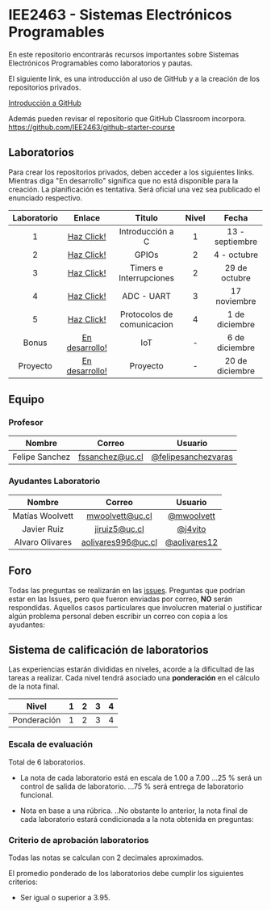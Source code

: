 # IEE2463 - Sistemas Electrónicos Programables

En este repositorio encontrarás recursos importantes sobre Sistemas Electrónicos Programables como laboratorios y pautas. 

El siguiente link, es una introducción al uso de GitHub y a la creación de los repositorios privados.

[Introducción a GitHub](https://github.com/IEE2463/classroom/blob/master/Material%20de%20apoyo/GitHub/Introducción%20a%20GitHub.pdf)

Además pueden revisar el repositorio que GitHub Classroom incorpora. https://github.com/IEE2463/github-starter-course


## Laboratorios

Para crear los repositorios privados, deben acceder a los siguientes links. Mientras diga "En desarrollo" significa que no está disponible para la creación.
La planificación es tentativa. Será oficial una vez sea publicado el enunciado respectivo.

| Laboratorio |                         Enlace                        | Titulo 			| Nivel |   Fecha     |
|:-----------:|:-----------------------------------------------------:|:--------------:	| :---: |:-----------:|
|      1      | [Haz Click!](https://classroom.github.com/a/8ZvjG4Vv) | Introducción a C  	| 	1	| 13 - septiembre  |
| 	   2 	  | [Haz Click!](https://classroom.github.com/a/zQ64E_pV) | GPIOs |	2	| 4 - octubre |
| 	   3 	  | [Haz Click!](https://classroom.github.com/a/XH5MCgcv) | Timers e Interrupciones       |	2	| 29 de octubre |
| 	   4 	  | [Haz Click!](https://classroom.github.com/a/6aXl3qUI) | ADC - UART		|	3	| 17 noviembre |
| 	   5 	  | [Haz Click!](https://classroom.github.com/a/YOJf35p0) | Protocolos de comunicacion|	4	| 1 de diciembre  |
| 	   Bonus	  | [En desarrollo!](https://github.com/IEE2463/classroom) | IoT		|	-	| 6 de diciembre  |
|  Proyecto	  | [En desarrollo!](https://github.com/IEE2463/classroom)|  Proyecto		|	-	| 20 de diciembre  |


## Equipo

### Profesor
| Nombre |	Correo 	| Usuario |
|:------:|:--------:|:-------:|
| Felipe Sanchez | fssanchez@uc.cl | [@felipesanchezvaras](https://github.com/felipesanchezvaras) |

### Ayudantes Laboratorio

| Nombre |	Correo 	| Usuario |
|:------:|:--------:|:-------:|
| Matías Woolvett|  mwoolvett@uc.cl  | [@mwoolvett](https://github.com/fer-guzman) |
| Javier Ruiz | jiruiz5@uc.cl	 | [@j4vito](https://github.com/j4vito) |
| Alvaro Olivares| aolivares996@uc.cl	 | [@aolivares12](https://github.com/aolivares12) | 


## Foro

Todas las preguntas se realizarán en las [issues](../../issues). Preguntas que podrían estar en las Issues, pero que fueron enviadas por correo, **NO** serán respondidas. Aquellos casos particulares que involucren material o justificar algún problema personal deben escribir un correo con copia a los ayudantes:

## Sistema de calificación de laboratorios

Las experiencias estarán divididas en niveles, acorde a la dificultad de las tareas a realizar. Cada nivel tendrá asociado una **ponderación** en el cálculo de la nota final.


| Nivel			| 1  	|  2 	|  3 	|  4 	| 
|:-:			|:-:	|---	|---	|---	|
| Ponderación 	| 1		| 2 	| 3		| 4		|



### Escala de evaluación

Total de 6 laboratorios.

+ La nota de cada laboratorio está en escala de 1.00 a 7.00
...25 % será un control de salida de laboratorio. 
...75 % será entrega de laboratorio funcional.


+ Nota en base a una rúbrica.
..No obstante lo anterior, la nota final de cada laboratorio estará condicionada a la nota obtenida en preguntas:


### Criterio de aprobación laboratorios

Todas las notas se calculan con 2 decimales aproximados.

El promedio ponderado de los laboratorios debe cumplir los siguientes criterios:
- Ser igual o superior a 3.95.


